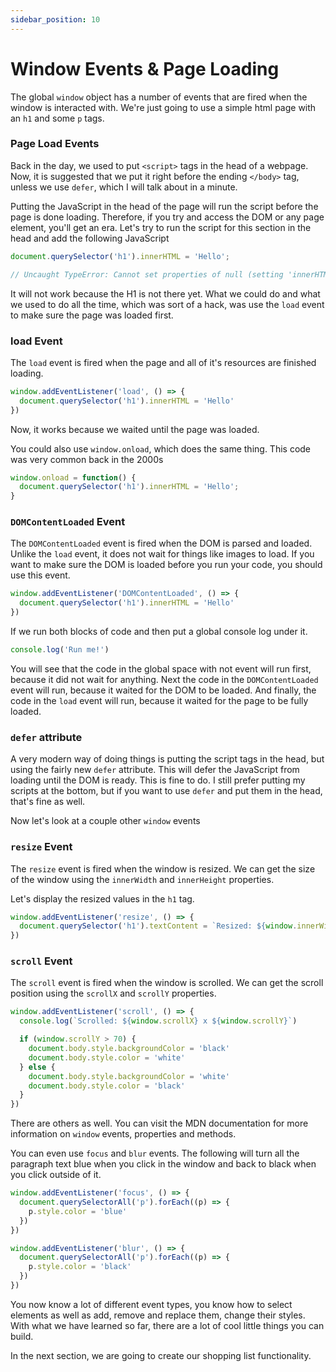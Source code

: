 ```yaml
---
sidebar_position: 10
---
```


# Window Events & Page Loading

The global `window` object has a number of events that are fired when the window is interacted with. We're just going to use a simple html page with an `h1` and some `p` tags.

### Page Load Events

Back in the day, we used to put `<script>` tags in the head of a webpage. Now, it is suggested that we put it right before the ending `</body>` tag, unless we use `defer`, which I will talk about in a minute.

Putting the JavaScript in the head of the page will run the script before the page is done loading. Therefore, if you try and access the DOM or any page element, you'll get an era. Let's try to run the script for this section in the head and add the following JavaScript

```JavaScript
document.querySelector('h1').innerHTML = 'Hello';

// Uncaught TypeError: Cannot set properties of null (setting 'innerHTML')
```

It will not work because the H1 is not there yet. What we could do and what we used to do all the time, which was sort of a hack, was use the `load` event to make sure the page was loaded first.

### load Event

The `load` event is fired when the page and all of it's resources are finished loading.

```js
window.addEventListener('load', () => {
  document.querySelector('h1').innerHTML = 'Hello'
})
```

Now, it works because we waited until the page was loaded.

You could also use `window.onload`, which does the same thing. This code was very common back in the 2000s

```JavaScript
window.onload = function() {
  document.querySelector('h1').innerHTML = 'Hello';
}
```

### `DOMContentLoaded` Event

The `DOMContentLoaded` event is fired when the DOM is parsed and loaded. Unlike the `load` event, it does not wait for things like images to load. If you want to make sure the DOM is loaded before you run your code, you should use this event.

```js
window.addEventListener('DOMContentLoaded', () => {
  document.querySelector('h1').innerHTML = 'Hello'
})
```

If we run both blocks of code and then put a global console log under it.

```js
console.log('Run me!')
```

You will see that the code in the global space with not event will run first, because it did not wait for anything. Next the code in the `DOMContentLoaded` event will run, because it waited for the DOM to be loaded. And finally, the code in the `load` event will run, because it waited for the page to be fully loaded.

### `defer` attribute

A very modern way of doing things is putting the script tags in the head, but using the fairly new `defer` attribute. This will defer the JavaScript from loading until the DOM is ready. This is fine to do. I still prefer putting my scripts at the bottom, but if you want to use `defer` and put them in the head, that's fine as well.

Now let's look at a couple other `window` events

### `resize` Event

The `resize` event is fired when the window is resized. We can get the size of the window using the `innerWidth` and `innerHeight` properties.

Let's display the resized values in the `h1` tag.

```js
window.addEventListener('resize', () => {
  document.querySelector('h1').textContent = `Resized: ${window.innerWidth} x ${window.innerHeight}`
})
```

### `scroll` Event

The `scroll` event is fired when the window is scrolled. We can get the scroll position using the `scrollX` and `scrollY` properties.

```js
window.addEventListener('scroll', () => {
  console.log(`Scrolled: ${window.scrollX} x ${window.scrollY}`)

  if (window.scrollY > 70) {
    document.body.style.backgroundColor = 'black'
    document.body.style.color = 'white'
  } else {
    document.body.style.backgroundColor = 'white'
    document.body.style.color = 'black'
  }
})
```

There are others as well. You can visit the MDN documentation for more information on `window` events, properties and methods.

You can even use `focus` and `blur` events. The following will turn all the paragraph text blue when you click in the window and back to black when you click outside of it.

```js
window.addEventListener('focus', () => {
  document.querySelectorAll('p').forEach((p) => {
    p.style.color = 'blue'
  })
})

window.addEventListener('blur', () => {
  document.querySelectorAll('p').forEach((p) => {
    p.style.color = 'black'
  })
})
```

You now know a lot of different event types, you know how to select elements as well as add, remove and replace them, change their styles. With what we have learned so far, there are a lot of cool little things you can build.

In the next section, we are going to create our shopping list functionality.
